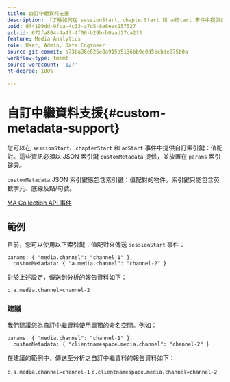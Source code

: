 ```yaml
---
title: 自訂中繼資料支援
description: 「了解如何在 sessionStart、chapterStart 和 adStart 事件中提供自訂索引鍵：值配對。」
uuid: df4109dd-9fca-4c33-a7d5-8e6eec257527
exl-id: 672fa804-4a4f-4f06-b29b-b0aad27ca2f3
feature: Media Analytics
role: User, Admin, Data Engineer
source-git-commit: a73ba98e025e0a915a5136bb9e0d5bcbde875b0a
workflow-type: tm+mt
source-wordcount: '127'
ht-degree: 100%

---
```


# 自訂中繼資料支援{#custom-metadata-support}

您可以在 `sessionStart`、`chapterStart` 和 `adStart` 事件中提供自訂索引鍵：值配對。這些資訊必須以 JSON 索引鍵 `customMetadata` 提供，並放置在 `params` 索引鍵旁。

`customMetadata` JSON 索引鍵應包含索引鍵：值配對的物件。索引鍵只能包含英數字元、底線及點/句號。

[MA Collection API 事件](../mc-api-ref/mc-api-events-req.md)

## 範例

目前，您可以使用以下索引鍵：值配對來傳送 `sessionStart` 事件：

```
params: { "media.channel": "channel-1" },
  customMetadata: { "a.media.channel": "channel-2" }
```

對於上述設定，傳送到分析的報告資料如下：

`c.a.media.channel=channel-2`

### 建議

我們建議您為自訂中繼資料使用單獨的命名空間。例如：

```
params: { "media.channel": "channel-1" },
  customMetadata: { "clientnamespace.media.channel": "channel-2" }
```

在建議的範例中，傳送至分析之自訂中繼資料的報告資料如下：

`c.a.media.channel=channel-1`
`c.clientnamespace.media.channel=channel-2`
